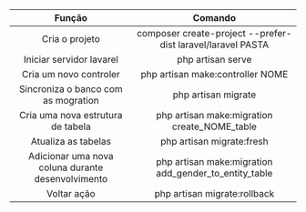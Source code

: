 
| Função | Comando |
| :----------------------: | :------------------------------------------: |
| Cria o projeto | composer create-project --prefer-dist laravel/laravel PASTA |
| Iniciar servidor lavarel | php artisan serve |
| Cria um novo controler | php artisan make:controller NOME |
| Sincroniza o banco com as mogration| php artisan migrate |
| Cria uma nova estrutura de tabela |  php artisan make:migration create_NOME_table |
| Atualiza as tabelas | php artisan migrate:fresh |
| Adicionar uma nova coluna durante desenvolvimento | php artisan make:migration add_gender_to_entity_table |
| Voltar ação | php artisan migrate:rollback |
